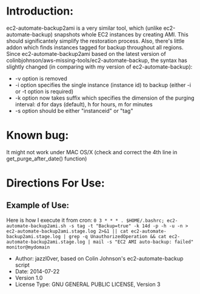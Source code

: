 # Introduction:
ec2-automate-backup2ami is a very similar tool, which (unlike ec2-automate-backup) snapshots whole EC2 instances by creating AMI. This should significantely simplify the restoration process. Also, there's little addon which finds instances tagged for backup throughout all regions.
Since ec2-automate-backup2ami based on the latest version of colinbjohnson/aws-missing-tools/ec2-automate-backup, the syntax has slightly changed (in comparing with my version of ec2-automate-backup):
* -v option is removed
* -i option specifies the single instance (instance id) to backup (either -i or -t option is required)
* -k option now takes suffix which specifies the dimension of the purging interval: d for days (default), h for hours, m for minutes
* -s option should be either "instanceid" or "tag"

# Known bug:
It might not work under MAC OS/X (check and correct the 4th line in get_purge_after_date() function)

# Directions For Use:
## Example of Use:
Here is how I execute it from cron:
`0 3 * * * . $HOME/.bashrc; ec2-automate-backup2ami.sh -s tag -t "Backup=true" -k 14d -p -h -u -n > ec2-automate-backup2ami.stage.log 2>&1 || cat ec2-automate-backup2ami.stage.log | grep -q UnauthorizedOperation && cat ec2-automate-backup2ami.stage.log | mail -s "EC2 AMI auto-backup: failed" monitor@mydomain`

- Author: jazzl0ver, based on Colin Johnson's ec2-automate-backup script
- Date: 2014-07-22
- Version 1.0
- License Type: GNU GENERAL PUBLIC LICENSE, Version 3
